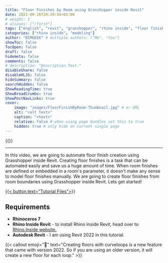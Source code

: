 ```yaml
---
title: "Floor Finishes by Room using Grasshopper inside Revit"
date: 2021-09-16T20:29:54+03:00
# weight: 1
# aliases: ["/first"]
tags: ["english", "revit", "grasshopper", "rhino inside", "floor finish", "computational design"]
categories: ["rhino inside", "modeling"]
author: "BIMGEEK" # multiple authors: ["Me", "You"]
showToc: false
TocOpen: false
draft: false
hidemeta: false
comments: false
# description: "Description Text."
disableShare: false
disableHLJS: false
hideSummary: false
searchHidden: false
ShowReadingTime: true
ShowBreadCrumbs: true
ShowPostNavLinks: true
cover:
    image: "images/FloorFinishByRoom-Thumbnail.jpg" # or URL
    alt: "<alt text>"
    caption: "<text>"
    relative: false # when using page bundles set this to true
    hidden: true # only hide on current single page
---
```


{{<youtube fA34G708GSg>}}

---

In this video, we are going to automate floor finish creation using Grasshopper inside Revit. Creating floor finishes is a task that can be automated easily and save us a huge amount of time. When room finishes are defined or embedded in a room's parameter, it doesn't make any sense to model floor finishes manually. We are going to create floor finishes from room boundaries using Grasshopper inside Revit. Lets get started!

<a href="files/FloorFinishesByRoom.rar" download>
    {{< button text="Tutorial Files">}}
</a>

## Requirements

- **Rhinoceros 7**
- **Rhino Inside Revit** - to install Rhino inside Revit, head over to [Rhino.Inside website.](https://www.rhino3d.com/inside/revit/1.0/)
- **Autodesk Revit** - I am using Revit 2022 in this tutorial.

{{< callout emoji="📌" text="Creating floors with curveloops is a new feature that came with version 2022. So if you are using an older version, it will create a new floor for each loop." >}}

